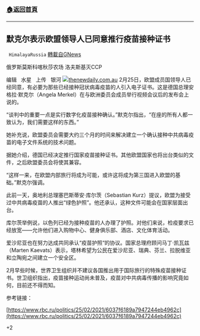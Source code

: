 ###  [:house:返回首頁](https://github.com/ourhimalayas/txt)
---

## 默克尔表示欧盟领导人已同意推行疫苗接种证书
` HimalayaRussia` [轉載自GNews](https://gnews.org/zh-hans/934860/)

俄罗斯莫斯科喀秋莎农场 洛夫斯基灭CCP

编辑   水星   上传   银河
![]()![](https://gnews.org/wp-content/uploads/2021/02/Snipaste_2021-02-27_01-35-57.jpg)[thenewdaily.com.au](https://thenewdaily.com.au/news/national/2020/04/26/coronavirus-immunity-passport-why-not/)
2月25日，欧盟成员国领导人已经同意，有必要为那些已经接种冠状病毒疫苗的人引入电子证书。这是德国总理安格拉·默克尔（Angela Merkel）在与欧洲委员会成员举行视频会议后的发布会上说的。

“谈判中的重要一点是实行数字化疫苗接种确认。”默克尔指出，“在座的所有人都一致认为，我们需要这样的东西。”

她补充说，欧盟委员会需要大约三个月的时间来解决建立一个确认接种中共病毒疫苗的电子文件系统的技术问题。

据她介绍，德国已经决定推行国家疫苗接种证书。其他欧盟国家也将出台类似的文件，之后欧盟委员会将使其兼容。

“这样一来，在欧盟内部旅行将成为可能，或许这将成为第三国进入欧盟的基础。”默克尔强调。

此前一天，奥地利总理塞巴斯蒂安·库尔茨（Sebastian Kurz）提议，欧盟为接受过中共病毒疫苗的人推出“绿色护照”。他还承认，这种文件可能会在国家层面出台。

库尔茨举例说，以色列已经为接种疫苗的人办理了护照。对他们来说，检疫要求已经放宽——允许他们进入购物中心、健身俱乐部、酒店、文化体育活动。

爱沙尼亚也在努力达成共同承认“疫苗护照“的协议。国家总理府顾问马丁·凯瓦兹（Marten Kaevats）表示，塔林希望为公民在爱沙尼亚、瑞典、芬兰、拉脱维亚和立陶宛之间建立一个安全区。

2月早些时候，世界卫生组织并不建议各国推出用于国际旅行的特殊疫苗接种证书。世卫组织指出，疫苗接种运动尚未普及，疫苗对中共病毒传播的影响究竟如何，目前还不得而知。

参考链接：

[https://www.rbc.ru/politics/25/02/2021/6037f6189a7947244eb4962c](https://www.rbc.ru/politics/25/02/2021/6037f6189a7947244eb4962c)

+2
